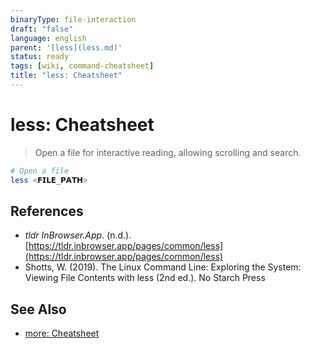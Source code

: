 ```yaml
---
binaryType: file-interaction
draft: "false"
language: english
parent: '[less](less.md)'
status: ready
tags: [wiki, command-cheatsheet]
title: "less: Cheatsheet"
---
```


# less: Cheatsheet

> Open a file for interactive reading, allowing scrolling and search.

```bash
# Open a file
less <𝗙𝗜𝗟𝗘_𝗣𝗔𝗧𝗛>
```

## References

- _tldr InBrowser.App_. (n.d.). [https://tldr.inbrowser.app/pages/common/less](https://tldr.inbrowser.app/pages/common/less)
- Shotts, W. (2019). <span class="reference-title">The Linux Command Line: Exploring the System: Viewing File Contents with less (2nd ed.)</span>. No Starch Press

## See Also

- [more: Cheatsheet](more-cheatsheet.md)
